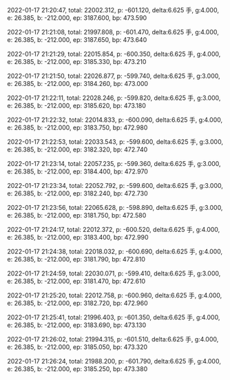 2022-01-17 21:20:47, total: 22002.312, p: -601.120, delta:6.625 手, g:4.000, e: 26.385, b: -212.000, ep: 3187.600, bp: 473.590

2022-01-17 21:21:08, total: 21997.808, p: -601.470, delta:6.625 手, g:4.000, e: 26.385, b: -212.000, ep: 3187.650, bp: 473.640

2022-01-17 21:21:29, total: 22015.854, p: -600.350, delta:6.625 手, g:4.000, e: 26.385, b: -212.000, ep: 3185.330, bp: 473.210

2022-01-17 21:21:50, total: 22026.877, p: -599.740, delta:6.625 手, g:3.000, e: 26.385, b: -212.000, ep: 3184.260, bp: 473.000

2022-01-17 21:22:11, total: 22028.246, p: -599.820, delta:6.625 手, g:3.000, e: 26.385, b: -212.000, ep: 3185.620, bp: 473.180

2022-01-17 21:22:32, total: 22014.833, p: -600.090, delta:6.625 手, g:4.000, e: 26.385, b: -212.000, ep: 3183.750, bp: 472.980

2022-01-17 21:22:53, total: 22033.543, p: -599.600, delta:6.625 手, g:3.000, e: 26.385, b: -212.000, ep: 3182.320, bp: 472.740

2022-01-17 21:23:14, total: 22057.235, p: -599.360, delta:6.625 手, g:3.000, e: 26.385, b: -212.000, ep: 3184.400, bp: 472.970

2022-01-17 21:23:34, total: 22052.792, p: -599.600, delta:6.625 手, g:3.000, e: 26.385, b: -212.000, ep: 3182.240, bp: 472.730

2022-01-17 21:23:56, total: 22065.628, p: -598.890, delta:6.625 手, g:3.000, e: 26.385, b: -212.000, ep: 3181.750, bp: 472.580

2022-01-17 21:24:17, total: 22012.372, p: -600.520, delta:6.625 手, g:4.000, e: 26.385, b: -212.000, ep: 3183.400, bp: 472.990

2022-01-17 21:24:38, total: 22018.032, p: -600.690, delta:6.625 手, g:4.000, e: 26.385, b: -212.000, ep: 3181.790, bp: 472.810

2022-01-17 21:24:59, total: 22030.071, p: -599.410, delta:6.625 手, g:3.000, e: 26.385, b: -212.000, ep: 3181.470, bp: 472.610

2022-01-17 21:25:20, total: 22012.758, p: -600.960, delta:6.625 手, g:4.000, e: 26.385, b: -212.000, ep: 3182.720, bp: 472.960

2022-01-17 21:25:41, total: 21996.403, p: -601.350, delta:6.625 手, g:4.000, e: 26.385, b: -212.000, ep: 3183.690, bp: 473.130

2022-01-17 21:26:02, total: 21994.315, p: -601.510, delta:6.625 手, g:4.000, e: 26.385, b: -212.000, ep: 3185.050, bp: 473.320

2022-01-17 21:26:24, total: 21988.200, p: -601.790, delta:6.625 手, g:4.000, e: 26.385, b: -212.000, ep: 3185.250, bp: 473.380